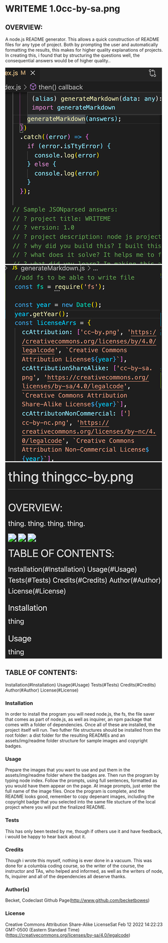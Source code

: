 # WRITEME 1.0cc-by-sa.png

  ## OVERVIEW:
   A node.js README generator. This allows a quick construction of README files for any type of project. Both by prompting the user and automatically formatting the results, this makes for higher quality explanations of projects. In creating this, i found that by structuring the questions well, the consequential answers would be of higher quality..

  <img src="./assets/img/readme/wmscreen1.jpg" />
  <img src="./assets/img/readme/wmscreen2.jpg" />
  <img src="./assets/img/readme/wmscreen3.jpg" />

  ## TABLE OF CONTENTS:
  Installation(#Installation)
  Usage(#Usage)
  Tests(#Tests)
  Credits(#Credits)
  Author(#Author)
  License(#License)

  ### Installation
  In order to install the program you will need node.js, the fs, the file saver that comes as part of node.js, as well as inquirer, an npm package that comes with a folder of dependencies. Once all of these are installed, the project itself will run. Two futher file structures should be installed from the root folder: a dist folder for the resulting READMEs and an assets/img/readme folder structure for sample images and copyright badges.

  ### Usage
  Prepare the images that you want to use and put them in the assets/img/readme folder where the badges are. Then run the program by typing node index. Follow the prompts, using full sentences, formatted as you would have them appear on the page. At image prompts, just enter the full name of the image files. Once the program is complete, and the README looks good, remember to copy depenant images, including the copyright badge that you selected into the same file stucture of the local project where you will put the finalized README. 

  ### Tests
  This has only been tested by me, though if others use it and have feedback, i would be happy to hear back about it.

  ### Credits
  Though i wrote this myself, nothing is ever done in a vacuum. This was done for a columbia coding course, so the writer of the course, the instructor and TAs, who helped and informed, as well as the writers of node, fs, inquirer and all of the dependencies all deserve thanks.

  ### Author(s)
  Becket, Codeclast
  Github Page(http://www.github.com/becketbowes)

  ### License
  Creative Commons Attribution Share-Alike LicenseSat Feb 12 2022 14:22:23 GMT-0500 (Eastern Standard Time)(https://creativecommons.org/licenses/by-sa/4.0/legalcode)

